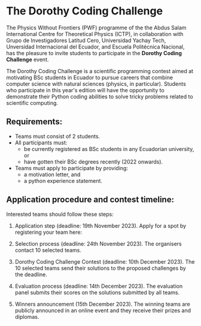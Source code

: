 # The Dorothy Coding Challenge

The Physics Without Frontiers (PWF) programme of the the Abdus Salam International Centre for Theoretical Physics (ICTP), in collaboration with Grupo de Investigadores Latitud Cero, Universidad Yachay Tech, Unversidad Internacional del Ecuador, and Escuela Politécnica Nacional, has the pleasure to invite students to participate in the **Dorothy Coding Challenge** event.

The Dorothy Coding Challenge is a scientific programming contest aimed at motivating BSc students in Ecuador to pursue careers that combine computer science with natural sciences (physics, in particular). Students who participate in this year's edition will have the opportunity to demonstrate their Python coding abilities to solve tricky problems related to scientific computing.

## Requirements:

- Teams must consist of 2 students.
- All participants must:
  -  be currently registered as BSc students in any Ecuadorian university, or
  -  have gotten their BSc degrees recently (2022 onwards).
- Teams must apply to participate by providing:
  -  a motivation letter, and
  -  a python experience statement.
 
## Application procedure and contest timeline:

Interested teams should follow these steps:

1. Application step (deadline: 19th November 2023). Apply for a spot by registering your team here:
   
2. Selection process (deadline: 24th November 2023). The organisers contact 10 selected teams.

3. Dorothy Coding Challenge Contest (deadline: 10th December 2023). The 10 selected teams send their solutions to the proposed challenges by the deadline.
   
4. Evaluation process (deadline: 14th December 2023). The evaluation panel submits their scores on the solutions submitted by all teams.
   
5. Winners announcement (15th December 2023). The winning teams are publicly announced in an online event and they receive their prizes and diplomas.




